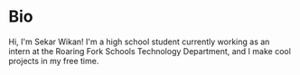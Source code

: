 # Bio
Hi, I'm Sekar Wikan! I'm a high school student currently working as an intern at the Roaring Fork Schools Technology Department, and I make cool projects in my free time. 
